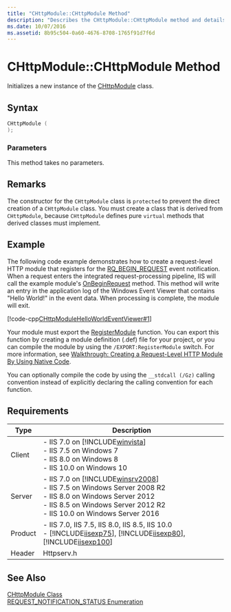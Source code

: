 ```yaml
---
title: "CHttpModule::CHttpModule Method"
description: "Describes the CHttpModule::CHttpModule method and details its syntax, parameters, remarks, code example, and requirements."
ms.date: 10/07/2016
ms.assetid: 8b95c504-0a60-4676-8708-1765f91d7f6d
---
```

# CHttpModule::CHttpModule Method
Initializes a new instance of the [CHttpModule](../../web-development-reference/native-code-api-reference/chttpmodule-class.md) class.  
  
## Syntax  
  
```cpp  
CHttpModule (  
);  
```  
  
### Parameters  
 This method takes no parameters.  
  
## Remarks  
 The constructor for the `CHttpModule` class is `protected` to prevent the direct creation of a `CHttpModule` class. You must create a class that is derived from `CHttpModule`, because `CHttpModule` defines pure `virtual` methods that derived classes must implement.  
  
## Example  
 The following code example demonstrates how to create a request-level HTTP module that registers for the [RQ_BEGIN_REQUEST](../../web-development-reference/native-code-api-reference/request-processing-constants.md) event notification. When a request enters the integrated request-processing pipeline, IIS will call the example module's [OnBeginRequest](../../web-development-reference/native-code-api-reference/chttpmodule-onbeginrequest-method.md) method. This method will write an entry in the application log of the Windows Event Viewer that contains "Hello World!" in the event data. When processing is complete, the module will exit.  
  
 [!code-cpp[CHttpModuleHelloWorldEventViewer#1](../../../samples/snippets/cpp/VS_Snippets_IIS/IIS7/CHttpModuleHelloWorldEventViewer/cpp/CHttpModuleHelloWorldEventViewer.cpp#1)]  
  
 Your module must export the [RegisterModule](../../web-development-reference/native-code-api-reference/pfn-registermodule-function.md) function. You can export this function by creating a module definition (.def) file for your project, or you can compile the module by using the `/EXPORT:RegisterModule` switch. For more information, see [Walkthrough: Creating a Request-Level HTTP Module By Using Native Code](../../web-development-reference/native-code-development-overview/walkthrough-creating-a-request-level-http-module-by-using-native-code.md).  
  
 You can optionally compile the code by using the `__stdcall (/Gz)` calling convention instead of explicitly declaring the calling convention for each function.  
  
## Requirements  
  
|Type|Description|  
|----------|-----------------|  
|Client|-   IIS 7.0 on [!INCLUDE[winvista](../../wmi-provider/includes/winvista-md.md)]<br />-   IIS 7.5 on Windows 7<br />-   IIS 8.0 on Windows 8<br />-   IIS 10.0 on Windows 10|  
|Server|-   IIS 7.0 on [!INCLUDE[winsrv2008](../../wmi-provider/includes/winsrv2008-md.md)]<br />-   IIS 7.5 on Windows Server 2008 R2<br />-   IIS 8.0 on Windows Server 2012<br />-   IIS 8.5 on Windows Server 2012 R2<br />-   IIS 10.0 on Windows Server 2016|  
|Product|-   IIS 7.0, IIS 7.5, IIS 8.0, IIS 8.5, IIS 10.0<br />-   [!INCLUDE[iisexp75](../../web-development-reference/native-code-api-reference/includes/iisexp75-md.md)], [!INCLUDE[iisexp80](../../web-development-reference/native-code-api-reference/includes/iisexp80-md.md)], [!INCLUDE[iisexp100](../../web-development-reference/native-code-api-reference/includes/iisexp100-md.md)]|  
|Header|Httpserv.h|  
  
## See Also  
 [CHttpModule Class](../../web-development-reference/native-code-api-reference/chttpmodule-class.md)   
 [REQUEST_NOTIFICATION_STATUS Enumeration](../../web-development-reference/native-code-api-reference/request-notification-status-enumeration.md)
